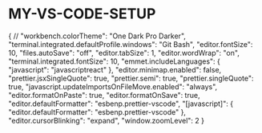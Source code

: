 # MY-VS-CODE-SETUP
{
  // "workbench.colorTheme": "One Dark Pro Darker",
  "terminal.integrated.defaultProfile.windows": "Git Bash",
  "editor.fontSize": 10,
  "files.autoSave": "off",
  "editor.tabSize": 1,
  "editor.wordWrap": "on",
  "terminal.integrated.fontSize": 10,
  "emmet.includeLanguages": {
    "javascript": "javascriptreact"
  },
  "editor.minimap.enabled": false,
  "prettier.jsxSingleQuote": true,
  "prettier.semi": true,
  "prettier.singleQuote": true,
  "javascript.updateImportsOnFileMove.enabled": "always",
  "editor.formatOnPaste": true,
  "editor.formatOnSave": true,
  "editor.defaultFormatter": "esbenp.prettier-vscode",
  "[javascript]": {
    "editor.defaultFormatter": "esbenp.prettier-vscode"
  },
  "editor.cursorBlinking": "expand",
  "window.zoomLevel": 2
}
